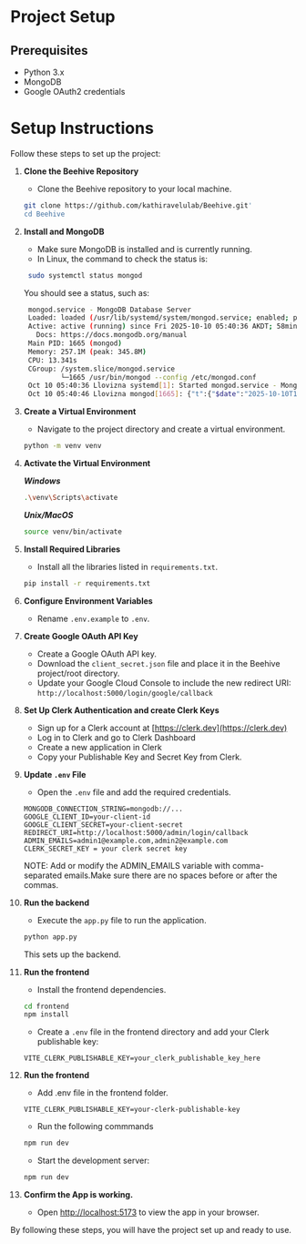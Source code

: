 # Project Setup

## Prerequisites
- Python 3.x
- MongoDB
- Google OAuth2 credentials

# Setup Instructions

Follow these steps to set up the project:

1. **Clone the Beehive Repository**
    - Clone the Beehive repository to your local machine.
    ```bash
    git clone https://github.com/kathiravelulab/Beehive.git'
    cd Beehive
    ```

2. **Install and MongoDB**
    - Make sure MongoDB is installed and is currently running.
    - In Linux, the command to check the status is:
   ```bash
    sudo systemctl status mongod
    ```
    You should see a status, such as:
    ```bash
     mongod.service - MongoDB Database Server
     Loaded: loaded (/usr/lib/systemd/system/mongod.service; enabled; preset: enabled)
     Active: active (running) since Fri 2025-10-10 05:40:36 AKDT; 58min ago
       Docs: https://docs.mongodb.org/manual
     Main PID: 1665 (mongod)
     Memory: 257.1M (peak: 345.8M)
     CPU: 13.341s
     CGroup: /system.slice/mongod.service
             └─1665 /usr/bin/mongod --config /etc/mongod.conf
     Oct 10 05:40:36 Llovizna systemd[1]: Started mongod.service - MongoDB Database Server.
     Oct 10 05:40:46 Llovizna mongod[1665]: {"t":{"$date":"2025-10-10T13:40:46.804Z"},"s":"I",  "c":"CONTROL",  "id":7484500, "ctx":"main","msg":"Environment variable MONGODB_CONFIG_OVERRI>
    ```

3. **Create a Virtual Environment**
    - Navigate to the project directory and create a virtual environment.
    ```bash
    python -m venv venv
    ```

4. **Activate the Virtual Environment**
   
    ***Windows***
    ```bash
    .\venv\Scripts\activate
    ```

    ***Unix/MacOS***
    ```bash
    source venv/bin/activate
    ```

5. **Install Required Libraries**
    - Install all the libraries listed in `requirements.txt`.
    ```bash
    pip install -r requirements.txt
    ```

6. **Configure Environment Variables**
    - Rename `.env.example` to `.env`.

7. **Create Google OAuth API Key**
    - Create a Google OAuth API key.
    - Download the `client_secret.json` file and place it in the Beehive project/root directory.
    - Update your Google Cloud Console to include the new redirect URI: ```http://localhost:5000/login/google/callback```


8. **Set Up Clerk Authentication and create Clerk Keys**
    - Sign up for a Clerk account at [https://clerk.dev](https://clerk.dev)
    - Log in to Clerk and go to Clerk Dashboard
    - Create a new application in Clerk
    - Copy your Publishable Key and Secret Key from Clerk.
      
9. **Update `.env` File**
    - Open the `.env` file and add the required credentials.
    ```
    MONGODB_CONNECTION_STRING=mongodb://...
    GOOGLE_CLIENT_ID=your-client-id
    GOOGLE_CLIENT_SECRET=your-client-secret
    REDIRECT_URI=http://localhost:5000/admin/login/callback
    ADMIN_EMAILS=admin1@example.com,admin2@example.com
    CLERK_SECRET_KEY = your clerk secret key
    ```
    NOTE: Add or modify the ADMIN_EMAILS variable with comma-separated emails.Make sure there are no spaces before or after the commas.
   
10. **Run the backend**
    - Execute the `app.py` file to run the application.
    ```bash
    python app.py
    ```

    This sets up the backend.

11. **Run the frontend**
    - Install the frontend dependencies.
    ```bash
    cd frontend
    npm install
    ```

    - Create a `.env` file in the frontend directory and add your Clerk publishable key:
    ```
    VITE_CLERK_PUBLISHABLE_KEY=your_clerk_publishable_key_here
    ```

11. **Run the frontend**
    - Add .env file in the frontend folder.

    ```
    VITE_CLERK_PUBLISHABLE_KEY=your-clerk-publishable-key
    ```
    
    - Run the following commmands
     ```bash
    npm run dev
     ```

    - Start the development server:
    ```bash
    npm run dev
    ```

12. **Confirm the App is working.**
    - Open [http://localhost:5173](http://localhost:5173) to view the app in your browser.
    
By following these steps, you will have the project set up and ready to use.
